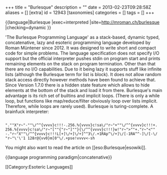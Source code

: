 +++
title = "Burlesque"
description = ""
date = 2013-02-23T09:28:58Z
aliases = []
[extra]
id = 12943
[taxonomies]
categories = []
tags = []
+++

{{language|Burlesque
|exec=interpreted
|site=http://mroman.ch/burlesque
|checking=dynamic
}}

'The Burlesque Programming Language' as a stack-based, dynamic typed, concatenative, lazy and esoteric programming language developed by
Roman Müntener since 2012. It was designed to write short and compact code for simple problems. The language specification does not specify
I/O support but the official interpreter pushes stdin on program start and prints remaining elements on the stack on program termination. Other
than that there are no I/O capabilities. Due to it being lazy it supports stuff like infinite lists (although the Burlesque term for list is block).
It does not allow random stack access directly however methods have been found to achieve that. Since Version 1.7.0 there is a hidden state feature which
allows to hide elements at the bottom of the stack and load it from there. Burlesque's main advantage is its rich set of builtins and implicit loops.
(There is only a while loop, but functions like map/reduce/filter obviously loop over lists implicit. Therefore, while loops are rarely used). Burlesque
is turing-complete. A brainfuck interpreter:


```burlesque

".""X"r~"-""\/^^{vvvv}c!!!-.256.%{vvvv}c!sa\/"r~"+""\/^^{vvvv}c!!!+.
256.%{vvvv}c!sa\/"r~"[""{"r~"]""}{\/^^{vvvv}c!!!}w!"r~">""+."r~"<""
-."r~"X""\/^^{vvvv}c!!!L[+]\/+]\/+]^^3\/.+1RAp^\/+]\/[-1RA^^-]\/[-\/
"r~"\'\'1 128r@{vv0}m[0"\/.+pse!vvvv<-sh

```



You might also want to read the article on [[eso:Burlesque|esowiki]].

{{language programming paradigm|concatenative}}

[[Category:Esoteric Languages]]
